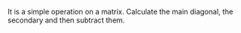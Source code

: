 It is a simple operation on a matrix. Calculate the main diagonal, the secondary and then subtract them.